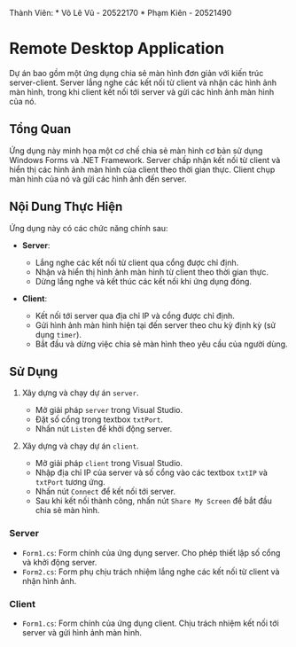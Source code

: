 Thành Viên: * Võ Lê Vũ - 20522170
            * Phạm Kiên - 20521490


# Remote Desktop Application
Dự án bao gồm một ứng dụng chia sẻ màn hình đơn giản với kiến trúc server-client. Server lắng nghe các kết nối từ client và nhận các hình ảnh màn hình, trong khi client kết nối tới server và gửi các hình ảnh màn hình của nó.

## Tổng Quan

Ứng dụng này minh họa một cơ chế chia sẻ màn hình cơ bản sử dụng Windows Forms và .NET Framework. Server chấp nhận kết nối từ client và hiển thị các hình ảnh màn hình của client theo thời gian thực. Client chụp màn hình của nó và gửi các hình ảnh đến server.


## Nội Dung Thực Hiện

Ứng dụng này có các chức năng chính sau:

- **Server**:
  - Lắng nghe các kết nối từ client qua cổng được chỉ định.
  - Nhận và hiển thị hình ảnh màn hình từ client theo thời gian thực.
  - Dừng lắng nghe và kết thúc các kết nối khi ứng dụng đóng.

- **Client**:
  - Kết nối tới server qua địa chỉ IP và cổng được chỉ định.
  - Gửi hình ảnh màn hình hiện tại đến server theo chu kỳ định kỳ (sử dụng `timer`).
  - Bắt đầu và dừng việc chia sẻ màn hình theo yêu cầu của người dùng.
## Sử Dụng

1. Xây dựng và chạy dự án `server`.
    - Mở giải pháp `server` trong Visual Studio.
    - Đặt số cổng trong textbox `txtPort`.
    - Nhấn nút `Listen` để khởi động server.

2. Xây dựng và chạy dự án `client`.
    - Mở giải pháp `client` trong Visual Studio.
    - Nhập địa chỉ IP của server và số cổng vào các textbox `txtIP` và `txtPort` tương ứng.
    - Nhấn nút `Connect` để kết nối tới server.
    - Sau khi kết nối thành công, nhấn nút `Share My Screen` để bắt đầu chia sẻ màn hình.


### Server

- `Form1.cs`: Form chính của ứng dụng server. Cho phép thiết lập số cổng và khởi động server.
- `Form2.cs`: Form phụ chịu trách nhiệm lắng nghe các kết nối từ client và nhận hình ảnh.

### Client

- `Form1.cs`: Form chính của ứng dụng client. Chịu trách nhiệm kết nối tới server và gửi hình ảnh màn hình.
